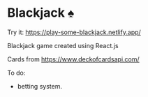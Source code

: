 # Blackjack ♠️

Try it: https://play-some-blackjack.netlify.app/

Blackjack game created using React.js 

Cards from https://www.deckofcardsapi.com/

To do: 
- betting system. 
